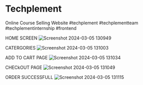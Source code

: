 # Techplement

Online Course Selling Website
#techplement
#techplementteam
#techplementinternship
#frontend

HOME SCREEN
![Screenshot 2024-03-05 130949](https://github.com/Nagasai0612/Techplement/assets/99315353/8d982c67-4224-43b2-b11d-98f61a6ddd2a)

CATERGORIES
![Screenshot 2024-03-05 131003](https://github.com/Nagasai0612/Techplement/assets/99315353/179262ed-0a2c-4c6d-95d3-cc0815f1de48)

ADD TO CART PAGE
![Screenshot 2024-03-05 131034](https://github.com/Nagasai0612/Techplement/assets/99315353/379f0ffd-42e0-480c-99e1-53905eb3a362)

CHECkOUT PAGE
![Screenshot 2024-03-05 131049](https://github.com/Nagasai0612/Techplement/assets/99315353/2506295c-0f47-4650-8a81-a2fa5610449e)

ORDER SUCCESSFULL
![Screenshot 2024-03-05 131115](https://github.com/Nagasai0612/Techplement/assets/99315353/9a75457a-915a-42f4-9d9f-a0f6e4efdee3)
